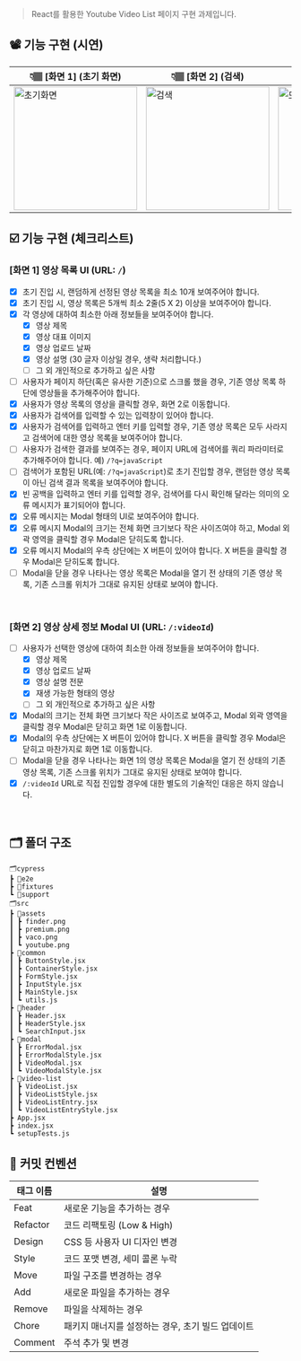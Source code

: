 > React를 활용한 Youtube Video List 페이지 구현 과제입니다.
## 📽️ 기능 구현 (시연)

|👇🏽 [화면 1] (초기 화면) | 👇🏽 [화면 2] (검색) |👇🏽 [화면 3] (모달) |
|-----------|-----------|------------|
| <img src="https://github.com/vanillacoding/fullstack-bootcamp17-w11/assets/106927728/a8e1bee4-07ac-47a5-b335-975df013251b" width="220px" alt="초기화면">  | <img src="https://github.com/vanillacoding/fullstack-bootcamp17-w11/assets/106927728/e1a49446-943c-4c2f-9718-232c2b2a7c80" width="220px" alt="검색">  |   <img src="https://github.com/vanillacoding/fullstack-bootcamp17-w11/assets/106927728/480980ee-f5d7-4a94-a340-bc5da4a34901" width="220px" alt="모달"> |

## ☑️ 기능 구현 (체크리스트)
### [화면 1] 영상 목록 UI (URL: `/`)

- [x] 초기 진입 시, 랜덤하게 선정된 영상 목록을 최소 10개 보여주어야 합니다.
- [x] 초기 진입 시, 영상 목록은 5개씩 최소 2줄(5 X 2) 이상을 보여주어야 합니다.
- [x] 각 영상에 대하여 최소한 아래 정보들을 보여주어야 합니다.
  - [x] 영상 제목
  - [x] 영상 대표 이미지
  - [x] 영상 업로드 날짜
  - [x] 영상 설명 (30 글자 이상일 경우, 생략 처리합니다.)
  - [ ] 그 외 개인적으로 추가하고 싶은 사항
- [ ] 사용자가 페이지 하단(혹은 유사한 기준)으로 스크롤 했을 경우, 기존 영상 목록 하단에 영상들을 추가해주어야 합니다.
- [x] 사용자가 영상 목록의 영상을 클릭할 경우, 화면 2로 이동합니다.
- [x] 사용자가 검색어를 입력할 수 있는 입력창이 있어야 합니다.
- [x] 사용자가 검색어를 입력하고 엔터 키를 입력할 경우, 기존 영상 목록은 모두 사라지고 검색어에 대한 영상 목록을 보여주어야 합니다.
- [ ] 사용자가 검색한 결과를 보여주는 경우, 페이지 URL에 검색어를 쿼리 파라미터로 추가해주어야 합니다. 예) `/?q=javaScript`
- [ ] 검색어가 포함된 URL(예: `/?q=javaScript`)로 초기 진입할 경우, 랜덤한 영상 목록이 아닌 검색 결과 목록을 보여주어야 합니다.
- [x] 빈 공백을 입력하고 엔터 키를 입력할 경우, 검색어를 다시 확인해 달라는 의미의 오류 메시지가 표기되어야 합니다.
- [x] 오류 메시지는 Modal 형태의 UI로 보여주어야 합니다.
- [x] 오류 메시지 Modal의 크기는 전체 화면 크기보다 작은 사이즈여야 하고, Modal 외곽 영역을 클릭할 경우 Modal은 닫히도록 합니다.
- [x] 오류 메시지 Modal의 우측 상단에는 X 버튼이 있어야 합니다. X 버튼을 클릭할 경우 Modal은 닫히도록 합니다.
- [ ] Modal을 닫을 경우 나타나는 영상 목록은 Modal을 열기 전 상태의 기존 영상 목록, 기존 스크롤 위치가 그대로 유지된 상태로 보여야 합니다.

<br>

### [화면 2] 영상 상세 정보 Modal UI (URL: `/:videoId`)

- [ ] 사용자가 선택한 영상에 대하여 최소한 아래 정보들을 보여주어야 합니다.
  - [x] 영상 제목
  - [x] 영상 업로드 날짜
  - [x] 영상 설명 전문
  - [x] 재생 가능한 형태의 영상
  - [ ] 그 외 개인적으로 추가하고 싶은 사항
- [x] Modal의 크기는 전체 화면 크기보다 작은 사이즈로 보여주고, Modal 외곽 영역을 클릭할 경우 Modal은 닫히고 화면 1로 이동합니다.
- [x] Modal의 우측 상단에는 X 버튼이 있어야 합니다. X 버튼을 클릭할 경우 Modal은 닫히고 마찬가지로 화면 1로 이동합니다.
- [ ] Modal을 닫을 경우 나타나는 화면 1의 영상 목록은 Modal을 열기 전 상태의 기존 영상 목록, 기존 스크롤 위치가 그대로 유지된 상태로 보여야 합니다.
- [x] `/:videoId` URL로 직접 진입할 경우에 대한 별도의 기술적인 대응은 하지 않습니다.

<br>

## 🗂️ 폴더 구조
```
🗂️cypress
┣ 📁e2e
┣ 📁fixtures
┗ 📁support
🗂️src
┣ 📁assets
┃ ┣ finder.png
┃ ┣ premium.png
┃ ┣ vaco.png
┃ ┗ youtube.png
┣ 📁common
┃ ┣ ButtonStyle.jsx
┃ ┣ ContainerStyle.jsx
┃ ┣ FormStyle.jsx
┃ ┣ InputStyle.jsx
┃ ┣ MainStyle.jsx
┃ ┗ utils.js
┣ 📁header
┃ ┣ Header.jsx
┃ ┣ HeaderStyle.jsx
┃ ┗ SearchInput.jsx
┣ 📁modal
┃ ┣ ErrorModal.jsx
┃ ┣ ErrorModalStyle.jsx
┃ ┣ VideoModal.jsx
┃ ┗ VideoModalStyle.jsx
┣ 📁video-list
┃ ┣ VideoList.jsx
┃ ┣ VideoListStyle.jsx
┃ ┣ VideoListEntry.jsx
┃ ┗ VideoListEntryStyle.jsx
┣ App.jsx
┣ index.jsx
┗ setupTests.js
```

## 📌 커밋 컨벤션
| 태그 이름 | 설명 |
|---------|-----|
| Feat | 새로운 기능을 추가하는 경우 |
| Refactor | 코드 리팩토링 (Low & High) |
| Design | CSS 등 사용자 UI 디자인 변경 |
| Style | 코드 포맷 변경, 세미 콜론 누락 |
| Move | 파일 구조를 변경하는 경우 |
| Add | 새로운 파일을 추가하는 경우 |
| Remove | 파일을 삭제하는 경우 |
| Chore | 패키지 매너지를 설정하는 경우, 초기 빌드 업데이트 |
| Comment | 주석 추가 및 변경 |
